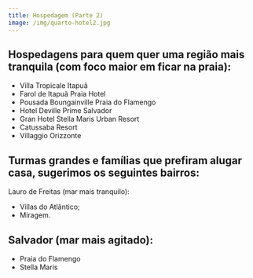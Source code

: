 ```yaml
---
title: Hospedagem (Parte 2)
image: /img/quarto-hotel2.jpg
---
```


## **Hospedagens para quem quer uma região mais tranquila (com foco maior em ficar na praia):**

- Villa Tropicale Itapuã
- Farol de Itapuã Praia Hotel
- Pousada Boungainville Praia do Flamengo
- Hotel Deville Prime Salvador
- Gran Hotel Stella Maris Urban Resort
- Catussaba Resort
- Villaggio Orizzonte

## **Turmas grandes e famílias que prefiram alugar casa, sugerimos os seguintes bairros:**

Lauro de Freitas (mar mais tranquilo):

- Villas do Atlântico;
- Miragem.

## **Salvador (mar mais agitado):**

- Praia do Flamengo
- Stella Maris

